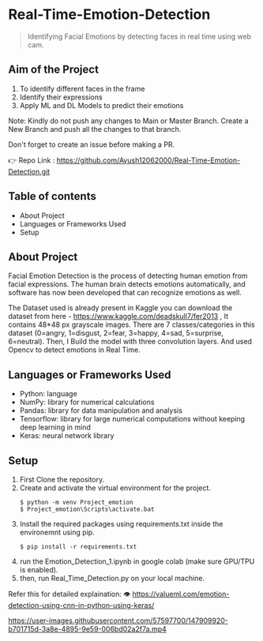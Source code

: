 # Real-Time-Emotion-Detection
> Identifying Facial Emotions by detecting faces in real time using web cam.

## Aim of the Project
1. To identify different faces in the frame
2. Identify their expressions
3. Apply ML and DL Models to predict their emotions


Note: Kindly do not push any changes to Main or Master Branch. Create a New Branch and push all the changes to that branch.

Don't forget to create an issue before making a PR.

👉 Repo Link : https://github.com/Ayush12062000/Real-Time-Emotion-Detection.git

## Table of contents
* About Project
* Languages or Frameworks Used
* Setup

## About Project
Facial Emotion Detection is the process of detecting human emotion from facial
expressions. The human brain detects emotions automatically, and software has now
been developed that can recognize emotions as well. 

The Dataset used is already present in Kaggle you can download the
dataset from here - https://www.kaggle.com/deadskull7/fer2013 , It
contains 48*48 px grayscale images. There are 7 classes/categories in this
dataset (0=angry, 1=disgust, 2=fear, 3=happy, 4=sad, 5=surprise,
6=neutral). Then, I Build the model with three convolution layers. And
used Opencv to detect emotions in Real Time.

## Languages or Frameworks Used
* Python: language
* NumPy: library for numerical calculations
* Pandas: library for data manipulation and analysis
* Tensorflow: library for large numerical computations without keeping deep learning in mind
* Keras: neural network library

## Setup
1. First Clone the repository.
2. Create and activate the virtual environment for the project.
	```	
	$ python -m venv Project_emotion
	$ Project_emotion\Scripts\activate.bat
	```
3. Install the required packages using requirements.txt inside the environemnt using pip.
	```
	$ pip install -r requirements.txt
	```
4. run the Emotion_Detection_1.ipynb in google colab (make sure GPU/TPU is enabled).
5. then, run Real_Time_Detection.py on your local machine.



Refer this for detailed explaination:
👁 https://valueml.com/emotion-detection-using-cnn-in-python-using-keras/


https://user-images.githubusercontent.com/57597700/147909920-b701715d-3a8e-4895-9e59-006bd02a2f7a.mp4


